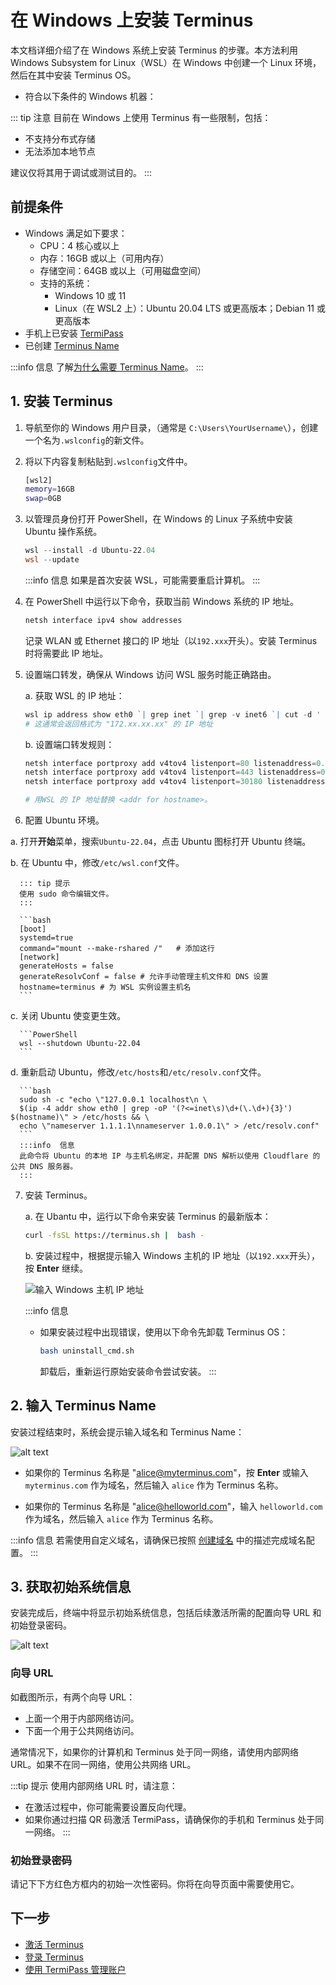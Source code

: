 
# 在 Windows 上安装 Terminus

本文档详细介绍了在 Windows 系统上安装 Terminus 的步骤。本方法利用 Windows Subsystem for Linux（WSL）在 Windows 中创建一个 Linux 环境，然后在其中安装 Terminus OS。

- 符合以下条件的 Windows 机器：


::: tip 注意
目前在 Windows 上使用 Terminus 有一些限制，包括：
- 不支持分布式存储
- 无法添加本地节点

建议仅将其用于调试或测试目的。
:::


## 前提条件

- Windows 满足如下要求：
  - CPU：4 核心或以上
  - 内存：16GB 或以上（可用内存）
  - 存储空间：64GB 或以上（可用磁盘空间）
  - 支持的系统：
     - Windows 10 或 11
     - Linux（在 WSL2 上）：Ubuntu 20.04 LTS 或更高版本；Debian 11 或更高版本
- 手机上已安装 [TermiPass](../../../termipass/overview.md#download-termipass)
- 已创建 [Terminus Name](../../../termipass/account/index.md#create-a-terminus-name)
  
:::info 信息
了解[为什么需要 Terminus Name](../../../../overview/terminus/terminus-name.md#为什么需要-terminus-name)。
:::

## 1. 安装 Terminus

1. 导航至你的 Windows 用户目录，（通常是 `C:\Users\YourUsername\`），创建一个名为`.wslconfig`的新文件。
   
2. 将以下内容复制粘贴到`.wslconfig`文件中。
   
   ```bash
   [wsl2]
   memory=16GB 
   swap=0GB
   ```

3. 以管理员身份打开 PowerShell，在 Windows 的 Linux 子系统中安装 Ubuntu 操作系统。
   
   ```PowerShell
   wsl --install -d Ubuntu-22.04
   wsl --update
   ```

   :::info 信息
   如果是首次安装 WSL，可能需要重启计算机。
   ::: 

4. 在 PowerShell 中运行以下命令，获取当前 Windows 系统的 IP 地址。
   
   ```PowerShell
   netsh interface ipv4 show addresses
   ```
   
   记录 WLAN 或 Ethernet 接口的 IP 地址（以`192.xxx`开头）。安装 Terminus 时将需要此 IP 地址。

5. 设置端口转发，确保从 Windows 访问 WSL 服务时能正确路由。
   
   a. 获取 WSL 的 IP 地址：

      ```PowerShell
      wsl ip address show eth0 `| grep inet `| grep -v inet6 `| cut -d ' ' -f 6 `| cut -d '/' -f 1
      # 这通常会返回格式为 "172.xx.xx.xx" 的 IP 地址
      ```
   b. 设置端口转发规则：
   
      ```PowerShell
      netsh interface portproxy add v4tov4 listenport=80 listenaddress=0.0.0.0 connectport=80 connectaddress=<addr for hostname>
      netsh interface portproxy add v4tov4 listenport=443 listenaddress=0.0.0.0 connectport=443 connectaddress=<addr for hostname>
      netsh interface portproxy add v4tov4 listenport=30180 listenaddress=0.0.0.0 connectport=30180 connectaddress=<addr for hostname>
      
      # 用WSL 的 IP 地址替换 <addr for hostname>。
      ```

6.  配置 Ubuntu 环境。

   a. 打开**开始**菜单，搜索`Ubuntu-22.04`，点击 Ubuntu 图标打开 Ubuntu 终端。
   
   b. 在 Ubuntu 中，修改`/etc/wsl.conf`文件。

      ::: tip 提示
      使用 sudo 命令编辑文件。
      :::

      ```bash
      [boot] 
      systemd=true  
      command="mount --make-rshared /"   # 添加这行
      [network]
      generateHosts = false
      generateResolvConf = false # 允许手动管理主机文件和 DNS 设置
      hostname=terminus # 为 WSL 实例设置主机名
      ```

   c. 关闭 Ubuntu 使变更生效。

      ```PowerShell
      wsl --shutdown Ubuntu-22.04
      ```

   d. 重新启动 Ubuntu，修改`/etc/hosts`和`/etc/resolv.conf`文件。
   
      ```bash
      sudo sh -c "echo \"127.0.0.1 localhost\n \
      $(ip -4 addr show eth0 | grep -oP '(?<=inet\s)\d+(\.\d+){3}') $(hostname)\" > /etc/hosts && \
      echo \"nameserver 1.1.1.1\nnameserver 1.0.0.1\" > /etc/resolv.conf"
      ```
      :::info  信息
      此命令将 Ubuntu 的本地 IP 与主机名绑定，并配置 DNS 解析以使用 Cloudflare 的公共 DNS 服务器。
      :::
    
7. 安装 Terminus。
   
   a. 在 Ubantu 中，运行以下命令来安装 Terminus 的最新版本：

      ```bash
      curl -fsSL https://terminus.sh |  bash -
      ```

   b. 安装过程中，根据提示输入 Windows 主机的 IP 地址（以`192.xxx`开头），按 **Enter** 继续。

    ![输入 Windows 主机 IP 地址](/images/overview/terminus/install-windows-ip.jpeg)

   :::info 信息
   - 如果安装过程中出现错误，使用以下命令先卸载 Terminus OS：

        ```bash
        bash uninstall_cmd.sh
        ```
        卸载后，重新运行原始安装命令尝试安装。
   :::

## 2. 输入 Terminus Name

安装过程结束时，系统会提示输入域名和 Terminus Name：

![alt text](/images/how-to/terminus/enter_terminus_name.png)

- 如果你的 Terminus 名称是 "alice@myterminus.com"，按 **Enter** 或输入 `myterminus.com` 作为域名，然后输入 `alice` 作为 Terminus 名称。

- 如果你的 Terminus 名称是 "alice@helloworld.com"，输入 `helloworld.com` 作为域名，然后输入 `alice` 作为 Terminus 名称。

:::info 信息
若需使用自定义域名，请确保已按照 [创建域名](../../../space/domain/host-domain.md) 中的描述完成域名配置。
:::

## 3. 获取初始系统信息

安装完成后，终端中将显示初始系统信息，包括后续激活所需的配置向导 URL 和初始登录密码。

![alt text](/images/how-to/terminus/one_time_password.png)

### 向导 URL

如截图所示，有两个向导 URL：

- 上面一个用于内部网络访问。
- 下面一个用于公共网络访问。

通常情况下，如果你的计算机和 Terminus 处于同一网络，请使用内部网络 URL。如果不在同一网络，使用公共网络 URL。

:::tip 提示
使用内部网络 URL 时，请注意：
- 在激活过程中，你可能需要设置反向代理。
- 如果你通过扫描 QR 码激活 TermiPass，请确保你的手机和 Terminus 处于同一网络。
:::

### 初始登录密码

请记下下方红色方框内的初始一次性密码。你将在向导页面中需要使用它。

## 下一步

- [激活 Terminus](../wizard.md)
- [登录 Terminus](../login.md)
- [使用 TermiPass 管理账户](../../../termipass/account/index.md)

